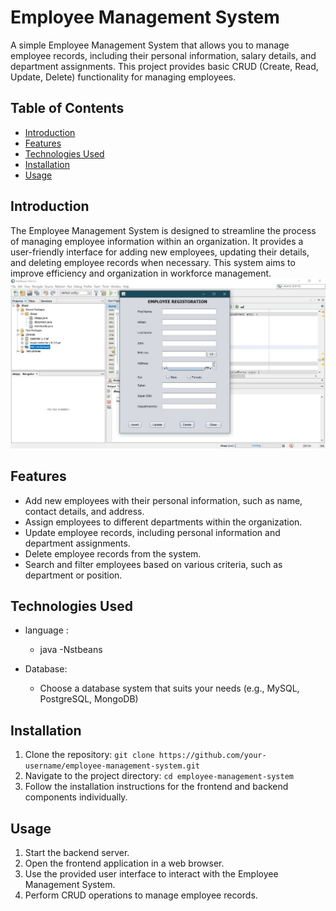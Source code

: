
# Employee Management System

A simple Employee Management System that allows you to manage employee records, including their personal information, salary details, and department assignments. This project provides basic CRUD (Create, Read, Update, Delete) functionality for managing employees.

## Table of Contents

- [Introduction](#introduction)
- [Features](#features)
- [Technologies Used](#technologies-used)
- [Installation](#installation)
- [Usage](#usage)


## Introduction

The Employee Management System is designed to streamline the process of managing employee information within an organization. It provides a user-friendly interface for adding new employees, updating their details, and deleting employee records when necessary. This system aims to improve efficiency and organization in workforce management.
![Ui of java application](https://github.com/rbuwaENG/Employee_Management/blob/main/uiimage.JPG?raw=true)
## Features

- Add new employees with their personal information, such as name, contact details, and address.
- Assign employees to different departments within the organization.
- Update employee records, including personal information and department assignments.
- Delete employee records from the system.
- Search and filter employees based on various criteria, such as department or position.

## Technologies Used

- language :
  - java -Nstbeans 

- Database:
  - Choose a database system that suits your needs (e.g., MySQL, PostgreSQL, MongoDB)

## Installation

1. Clone the repository: `git clone https://github.com/your-username/employee-management-system.git`
2. Navigate to the project directory: `cd employee-management-system`
3. Follow the installation instructions for the frontend and backend components individually.

## Usage

1. Start the backend server.
2. Open the frontend application in a web browser.
3. Use the provided user interface to interact with the Employee Management System.
4. Perform CRUD operations to manage employee records.



